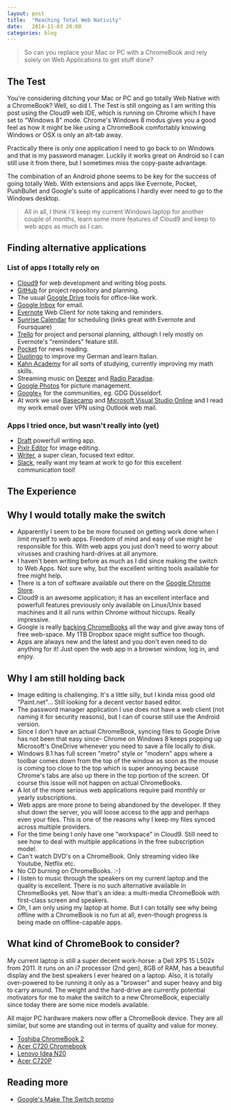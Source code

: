 ```yaml
---
layout: post
title:  "Reaching Total Web Nativity"
date:   2014-11-03 20:00
categories: blog
---
```


> So can you replace your Mac or PC with a ChromeBook and rely solely on Web Applications to get stuff done?

## The Test

You're considering ditching your Mac or PC and go totally Web Native with a ChromeBook? Well, so did I.
The Test is still ongoing as I am writing this post using the Cloud9 web IDE, which is running on Chrome which I have set to "Windows 8" mode.
Chrome's Windows 8 modus gives you a good feel as how it might be like using a ChromeBook comfortably knowing Windows or OSX is only an alt-tab away.

Practically there is only one application I need to go back to on Windows and that is my password manager.
Luckily it works great on Android so I can still use it from there, but I sometimes miss the copy-paste advantage.

The combination of an Android phone seems to be key for the success of going totally Web.
With extensions and apps like Evernote, Pocket, PushBullet and Google's suite of applications I hardly ever need to go to the Windows desktop.

> All in all, I think i'll keep my current Windows laptop for another couple of months, learn some more features of Cloud9 and keep to web apps as much as I can.

## Finding alternative applications

### List of apps I totally rely on

- [Cloud9](http://www.c9.io) for web development and writing blog posts.
- [GitHub](http://www.github.com) for project repository and planning.
- The usual [Google Drive](https://drive.google.com) tools for office-like work.
- [Google Inbox](http://www.google.com/inbox/) for email.
- [Evernote](http://www.evernote.com) Web Client for note taking and reminders.
- [Sunrise Calendar](https://calendar.sunrise.am/) for scheduling (links great with Evernote and Foursquare)
- [Trello](http://www.trello.com) for project and personal planning, although I rely mostly on Evernote's "reminders" feature still.
- [Pocket](http://getpocket.com) for news reading.
- [Duolingo](http://www.duolingo.com) to improve my German and learn Italian.
- [Kahn Academy]() for all sorts of studying, currently improving my math skills.
- Streaming music on [Deezer](http://www.deezer.com) and [Radio Paradise](http://www.radioparadise.com).
- [Google Photos](http://google.com/photos) for picture management.
- [Google+](http://plus.google.com) for the communities, eg. GDG Düsseldorf.
- At work we use [Basecamp](http://www.basecamp.com) and [Microsoft Visual Studio Online](http://www.visualstudio,com) and I read my work email over VPN using Outlook web mail.

### Apps I tried once, but wasn't really into (yet)

- [Draft](https://draftin.com/) powerfull writing app.
- [Pixlr Editor](http://apps.pixlr.com/editor/) for image editing.
- [Writer](https://writer.bighugelabs.com/), a super clean, focused text editor.
- [Slack](https://slack.com/), really want my team at work to go for this excellent communication tool!

## The Experience

## Why I would totally make the switch

- Apparently I seem to be be more focused on getting work done when I limit myself to web apps. Freedom of mind and easy of use might be responsible for this. With web apps you just don't need to worry about virusses and crashing hard-drives at all anymore.
- I haven't been writing before as much as I did since making the switch to Web Apps. Not sure why, but the excellent writing tools available for free might help.
- There is a ton of software available out there on the [Google Chrome Store](https://chrome.google.com/webstore).
- Cloud9 is an awesome application; it has an excellent interface and powerfull features previously only available on Linux/Unix based machines and it all runs within Chrome without hiccups. Really impressive.
- Google is really [backing ChromeBooks](https://www.google.com/chrome/devices/switch.html#tab=work-sheet-content) all the way and give away tons of free web-space. My 1TB Dropbox space might suffice too though.
- Apps are always new and the latest and you don't even need to do anything for it! Just open the web app in a browser window, log in, and enjoy.

## Why I am still holding back

- Image editing is challenging. It's a little silly, but I kinda miss good old "Paint.net"... Still looking for a decent vector based editor.
- The password manager application I use does not have a web client (not naming it for security reasons), but I can of course still use the Android version.
- Since I don't have an actual ChromeBook, syncing files to Google Drive has not been that easy since- Chrome on Windows 8 keeps popping up Microsoft's OneDrive whenever you need to save a file locally to disk.
- Windows 8.1 has full screen "metro" style or "modern" apps where a toolbar comes down from the top of the window as soon as the mouse is coming too close to the top which is super annoying because Chrome's tabs are also up there in the top portion of the screen. Of course this issue will not happen on actual ChromeBooks.
- A lot of the more serious web applications require paid monthly or yearly subscriptions. 
- Web apps are more prone to being abandoned by the developer. If they shut down the server, you will loose access to the app and perhaps even your files. This is one of the reasons why I keep my files synced across multiple providers.
- For the time being I only have one "workspace" in Cloud9. Still need to see how to deal with multiple applications in the free subscription model.
- Can't watch DVD's on a ChromeBook. Only streaming video like Youtube, Netflix etc.
- No CD burning on ChromeBooks. :-)
- I listen to music through the speakers on my current laptop and the quality is excellent. There is no such alternative available in ChromeBooks yet. Now that's an idea: a multi-media ChromeBook with first-class screen and speakers.
- Oh, I am only using my laptop at home. But I can totally see why being offline with a ChromeBook is no fun at all, even-though progress is being made on offline-capable apps.

## What kind of ChromeBook to consider?

My current laptop is still a super decent work-horse: a Dell XPS 15 L502x from 2011. It runs on an i7 processor (2nd gen), 8GB of RAM, has a beautiful display and the best speakers I ever heared on a laptop.
Also, it is totally over-powered to be running it only as a "browser" and super heavy and big to carry around.
The weight and the hard-drive are currently potential motivators for me to make the switch to a new ChromeBook, especially since today there are some nice models available.

All major PC hardware makers now offer a ChromeBook device. They are all similar, but some are standing out in terms of quality and value for money.

- [Toshiba ChromeBook 2](http://www.businessinsider.com/toshiba-chromebook-2-review-2014-10)
- [Acer C720 Chromebook](http://acer.com/chromebook)
- [Lenovo Idea N20](http://www.cnet.com/products/lenovo-n20/)
- [Acer C720P](http://www.theverge.com/2014/6/18/5817400/the-best-chromebook)

## Reading more

- [Google's Make The Switch promo](https://www.google.com/chrome/devices/switch.html#tab=work-sheet-content)